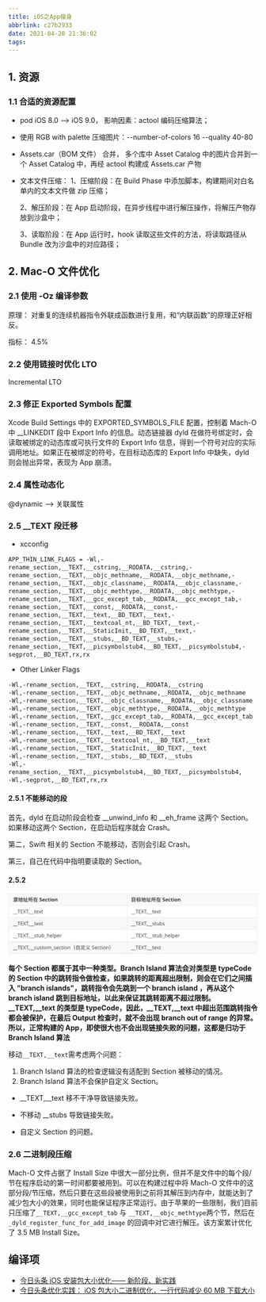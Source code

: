 ```yaml
---
title: iOS之App瘦身
abbrlink: c27b2933
date: 2021-04-20 21:36:02
tags:
---
```


## 1. 资源

### 1.1 合适的资源配置

* pod iOS 8.0 --> iOS 9.0， 影响因素：actool 编码压缩算法；

* 使用 RGB with palette 压缩图片：--number-of-colors 16 --quality 40-80

* Assets.car（BOM 文件） 合并， 多个库中 Asset Catalog 中的图片合并到一个 Asset Catalog 中，再经 actool 构建成 Assets.car 产物

* 文本文件压缩：
  1、压缩阶段：在 Build Phase 中添加脚本，构建期间对白名单内的文本文件做 zip 压缩；

  2、解压阶段：在 App 启动阶段，在异步线程中进行解压操作，将解压产物存放到沙盒中；

  3、读取阶段：在 App 运行时，hook 读取这些文件的方法，将读取路径从 Bundle 改为沙盒中的对应路径；

## 2. Mac-O 文件优化

### 2.1 使用 -Oz 编译参数

原理： 对重复的连续机器指令外联成函数进行复用，和“内联函数”的原理正好相反。

指标： 4.5%

### 2.2 使用链接时优化 LTO

Incremental LTO

### 2.3 修正 Exported Symbols 配置

Xcode Build Settings 中的 EXPORTED_SYMBOLS_FILE 配置，控制着 Mach-O 中 __LINKEDIT 段中 Export Info 的信息。动态链接器 dyld 在做符号绑定时，会读取被绑定的动态库或可执行文件的 Export Info 信息，得到一个符号对应的实际调用地址。如果正在被绑定的符号，在目标动态库的 Export Info 中缺失，dyld 则会抛出异常，表现为 App 崩溃。

### 2.4 属性动态化

@dynamic --> 关联属性

### 2.5 __TEXT 段迁移

* xcconfig

```shell
APP_THIN_LINK_FLAGS = -Wl,-rename_section,__TEXT,__cstring,__RODATA,__cstring,-rename_section,__TEXT,__objc_methname,__RODATA,__objc_methname,-rename_section,__TEXT,__objc_classname,__RODATA,__objc_classname,-rename_section,__TEXT,__objc_methtype,__RODATA,__objc_methtype,-rename_section,__TEXT,__gcc_except_tab,__RODATA,__gcc_except_tab,-rename_section,__TEXT,__const,__RODATA,__const,-rename_section,__TEXT,__text,__BD_TEXT,__text,-rename_section,__TEXT,__textcoal_nt,__BD_TEXT,__text,-rename_section,__TEXT,__StaticInit,__BD_TEXT,__text,-rename_section,__TEXT,__stubs,__BD_TEXT,__stubs,-rename_section,__TEXT,__picsymbolstub4,__BD_TEXT,__picsymbolstub4,-segprot,__BD_TEXT,rx,rx
```

* Other Linker Flags

```shell
-Wl,-rename_section,__TEXT,__cstring,__RODATA,__cstring
-Wl,-rename_section,__TEXT,__objc_methname,__RODATA,__objc_methname
-Wl,-rename_section,__TEXT,__objc_classname,__RODATA,__objc_classname
-Wl,-rename_section,__TEXT,__objc_methtype,__RODATA,__objc_methtype
-Wl,-rename_section,__TEXT,__gcc_except_tab,__RODATA,__gcc_except_tab
-Wl,-rename_section,__TEXT,__const,__RODATA,__const
-Wl,-rename_section,__TEXT,__text,__BD_TEXT,__text
-Wl,-rename_section,__TEXT,__textcoal_nt,__BD_TEXT,__text
-Wl,-rename_section,__TEXT,__StaticInit,__BD_TEXT,__text
-Wl,-rename_section,__TEXT,__stubs,__BD_TEXT,__stubs
-Wl,-rename_section,__TEXT,__picsymbolstub4,__BD_TEXT,__picsymbolstub4,
-Wl,-segprot,__BD_TEXT,rx,rx
```

#### 2.5.1 不能移动的段

首先，dyld 在启动阶段会检查 __unwind_info 和 __eh_frame 这两个 Section。如果移动这两个 Section，在启动后程序就会 Crash。

第二，Swift 相关的 Section 不能移动，否则会引起 Crash。

第三，自己在代码中指明要读取的 Section。

#### 2.5.2

![text_segments](./Resources/text_segments.png)

**每个 Section 都属于其中一种类型。Branch Island 算法会对类型是 typeCode 的 Section 中的跳转指令做检查，如果跳转的距离超出限制，则会在它们之间插入 "branch islands"，跳转指令会先跳到一个 branch island ，再从这个 branch island 跳到目标地址，以此来保证其跳转距离不超过限制。
__TEXT,__text 的类型是 typeCode，因此，__TEXT,__text 中超出范围跳转指令都会被保护，在最后 Output 检查时，就不会出现 branch out of range 的异常。所以，正常构建的 App，即使很大也不会出现链接失败的问题，这都是归功于 Branch Island 算法**

移动```__TEXT,__text```需考虑两个问题：

1. Branch Island 算法的检查逻辑没有适配到 Section 被移动的情况。
2. Branch Island 算法不会保护自定义 Section。

* __TEXT,__text 移不干净导致链接失败。

* 不移动 __stubs 导致链接失败。

* 自定义 Section 的问题。

### 2.6 二进制段压缩

Mach-O 文件占据了 Install Size 中很大一部分比例，但并不是文件中的每个段/节在程序启动的第一时间都要被用到。可以在构建过程中将 Mach-O 文件中的这部分段/节压缩，然后只要在这些段被使用到之前将其解压到内存中，就能达到了减少包大小的效果，同时也能保证程序正常运行。由于苹果的一些限制，我们目前只压缩了```__TEXT,__gcc_except_tab``` 与 ```__TEXT,__objc_methtype```两个节，然后在 ```_dyld_register_func_for_add_image``` 的回调中对它进行解压。该方案累计优化了 3.5 MB Install Size。

## 编译项

* [今日头条 iOS 安装包大小优化—— 新阶段、新实践](https://www.infoq.cn/article/iowjwhbirqeobzf5m2o8)
* [今日头条优化实践： iOS 包大小二进制优化，一行代码减少 60 MB 下载大小](https://www.infoq.cn/article/XUJL32hTDKYqAKz0hkMM)
